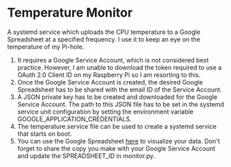 # Temperature Monitor
A systemd service which uploads the CPU temperature to a Google Spreadsheet at a specified frequency. I use it to keep an eye on the temperature of my Pi-hole.

1. It requires a Google Service Account, which is not considered best practice. However, I am unable to download the token required to use a OAuth 2.0 Client ID on my Raspberry Pi so I am resorting to this. 
2. Once the Google Service Account is created, the desired Google Spreadsheet has to be shared with the email ID of the Service Account. 
3. A JSON private key has to be created and downloaded for the Google Service Account. The path to this JSON file has to be set in the systemd service unit configuration by setting the environment variable GOOGLE_APPLICATION_CREDENTIALS.
4. The temperature.service file can be used to create a systemd service that starts on boot. 
5. You can use the Google Spreadsheet [here](https://docs.google.com/spreadsheets/d/1YtQ3_Wx4KqyIQyJsfG8nBcuaCFNSrYwiIAtdfDYUL34/edit?usp=sharing) to visualize your data. Don't forget to share the copy you make with your Google Service Account and update the SPREADSHEET_ID in monitor.py.
